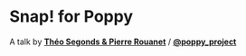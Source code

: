 # Snap! for Poppy


A talk by __[Théo Segonds & Pierre Rouanet][website]__ / __[@poppy_project][twitter]__

[website]: https://poppy-project.org
[twitter]: https://twitter.com/poppy_project
